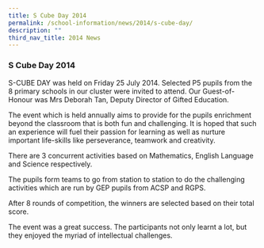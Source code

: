 ```yaml
---
title: S Cube Day 2014
permalink: /school-information/news/2014/s-cube-day/
description: ""
third_nav_title: 2014 News
---
```

### **S Cube Day 2014**
S-CUBE DAY was held on Friday 25 July 2014. Selected P5 pupils from the 8 primary schools in our cluster were invited to attend. Our Guest-of-Honour was Mrs Deborah Tan, Deputy Director of Gifted Education. 

The event which is held annually aims to provide for the pupils enrichment beyond the classroom that is both fun and challenging. It is hoped that such an experience will fuel their passion for learning as well as nurture important life-skills like perseverance, teamwork and creativity.

There are 3 concurrent activities based on Mathematics, English Language and Science respectively.

The pupils form teams to go from station to station to do the challenging activities which are run by GEP pupils from ACSP and RGPS.

After 8 rounds of competition, the winners are selected based on their total score.

The event was a great success. The participants not only learnt a lot, but they enjoyed the myriad of intellectual challenges.